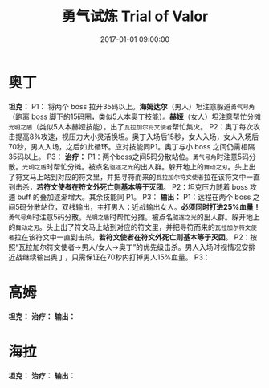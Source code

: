 ﻿---
title: 勇气试炼 Trial of Valor
date: 2017-01-01 09:00:00
tags: [WOW]
---

# 奥丁

**坦克：**
P1： 将两个 boss 拉开35码以上。**海姆达尔**（男人）坦注意躲避`勇气号角`（跑离 boss 脚下的15码圈，类似5人本奥丁技能）。**赫娅**（女人）坦注意帮忙分摊`光明之盾`（类似5人本赫娅技能）。出了`瓦拉加尔符文使者`帮忙集火。
P2：奥丁每次攻击提高8%攻速，视压力大小灵活换坦。奥丁入场后15秒，女人入场，女人入场后70秒，男人入场，之后如此循环。应对技能同P1。奥丁与小 boss 之间仍需相隔35码以上。
P3：
**治疗：**
P1：两个boss之间5码分散站位。`勇气号角`时注意5码分散。`光明之盾`时帮忙分摊。被点名`驱逐之光`的出人群。躲开地上的`舞动之刃`。头上出了符文马上站到对应的符文里，并把寻符而来的`瓦拉加尔符文使者`拉在该符文中一直到击杀，**若符文使者在符文外死亡则基本等于灭团**。
P2：坦克压力随着 boss 攻速 buff 的叠加逐渐增大。其余技能同 P1。
P3：
**输出：**
P1：远程在两个 boss 之间5码分散站位，双线输出，主打男人；近战输出女人。**必须同时打进25%血量！**`勇气号角`时注意5码分散。`光明之盾`时帮忙分摊。被点名`驱逐之光`的出人群。躲开地上的`舞动之刃`。头上出了符文马上站到对应的符文里，并把寻符而来的`瓦拉加尔符文使者`拉在该符文中一直到击杀，**若符文使者在符文外死亡则基本等于灭团**。
P2：按照“瓦拉加尔符文使者->男人/女人->奥丁”的优先级击杀。男人入场时视情况安排近战继续输出奥丁，只需保证在70秒内打掉男人15%血量。
P3：

# 高姆

**坦克：**
**治疗：**
**输出：**

# 海拉

**坦克：**
**治疗：**
**输出：**



